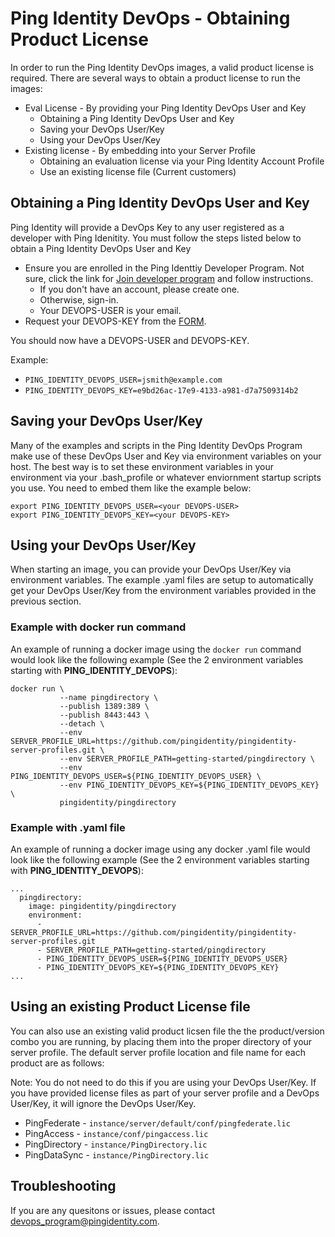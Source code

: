 # Ping Identity DevOps - Obtaining Product License

In order to run the Ping Identity DevOps images, a valid product license is
required.  There are several ways to obtain a product license
to run the images:

* Eval License - By providing your Ping Identity DevOps User and Key
  * Obtaining a Ping Identity DevOps User and Key
  * Saving your DevOps User/Key
  * Using your DevOps User/Key
* Existing license - By embedding into your Server Profile
  * Obtaining an evaluation license via your Ping Identity Account Profile
  * Use an existing license file (Current customers)


## Obtaining a Ping Identity DevOps User and Key
Ping Identity will provide a DevOps Key to any user registered as a 
developer with Ping Idenitity.
You must follow the steps listed below to obtain a Ping Identity DevOps User and Key

* Ensure you are enrolled in the Ping Identtiy Developer Program.  Not sure, click the link for [Join developer program](https://www.pingidentity.com/en/account/register.html?type=developer) and follow instructions.  
  * If you don't have an account, please create one.
  * Otherwise, sign-in.
  * Your DEVOPS-USER is your email.
* Request your DEVOPS-KEY from the [FORM](...).

You should now have a DEVOPS-USER and DEVOPS-KEY.

Example:
* `PING_IDENTITY_DEVOPS_USER=jsmith@example.com`
* `PING_IDENTITY_DEVOPS_KEY=e9bd26ac-17e9-4133-a981-d7a7509314b2`

## Saving your DevOps User/Key
Many of the examples and scripts in the Ping Identity DevOps Program make use of these DevOps User and Key via environment variables on your host.  The best way is to set these environment variables in your environment via your .bash_profile or whatever enviornment startup scripts you use.  You need to embed them like the example below:

```
export PING_IDENTITY_DEVOPS_USER=<your DEVOPS-USER>
export PING_IDENTITY_DEVOPS_KEY=<your DEVOPS-KEY>
```

## Using your DevOps User/Key
When starting an image, you can provide your
DevOps User/Key via environment variables.  The
example .yaml files are setup to automatically 
get your DevOps User/Key from the environment 
variables provided in the previous section.

### Example with docker run command
An example of running a docker image using the
`docker run` command would look like the following
example (See the 2 environment variables starting with **PING_IDENTITY_DEVOPS**):

```
docker run \
           --name pingdirectory \
           --publish 1389:389 \
           --publish 8443:443 \
           --detach \
           --env SERVER_PROFILE_URL=https://github.com/pingidentity/pingidentity-server-profiles.git \
           --env SERVER_PROFILE_PATH=getting-started/pingdirectory \
           --env PING_IDENTITY_DEVOPS_USER=${PING_IDENTITY_DEVOPS_USER} \
           --env PING_IDENTITY_DEVOPS_KEY=${PING_IDENTITY_DEVOPS_KEY} \
           pingidentity/pingdirectory
```

### Example with .yaml file
An example of running a docker image using any docker .yaml file
would look like the following example (See the 2 environment variables 
starting with **PING_IDENTITY_DEVOPS**):

```
...
  pingdirectory:
    image: pingidentity/pingdirectory
    environment:
      - SERVER_PROFILE_URL=https://github.com/pingidentity/pingidentity-server-profiles.git
      - SERVER_PROFILE_PATH=getting-started/pingdirectory
      - PING_IDENTITY_DEVOPS_USER=${PING_IDENTITY_DEVOPS_USER}
      - PING_IDENTITY_DEVOPS_KEY=${PING_IDENTITY_DEVOPS_KEY}
...
``` 

## Using an existing Product License file
You can also use an existing valid product licsen file the the product/version combo
you are running, by placing them into the proper directory of your server profile.
The default server profile location and file name for each product are as follows:

Note: You do not need to do this if you are using your DevOps User/Key.  If you have
provided license files as part of your server profile and a DevOps User/Key, it will
ignore the DevOps User/Key.

* PingFederate - `instance/server/default/conf/pingfederate.lic`
* PingAccess - `instance/conf/pingaccess.lic`
* PingDirectory - `instance/PingDirectory.lic`
* PingDataSync - `instance/PingDirectory.lic`

## Troubleshooting
If you are any quesitons or issues, please contact [devops_program@pingidentity.com](mailto:devops_program@pingidentity.com).